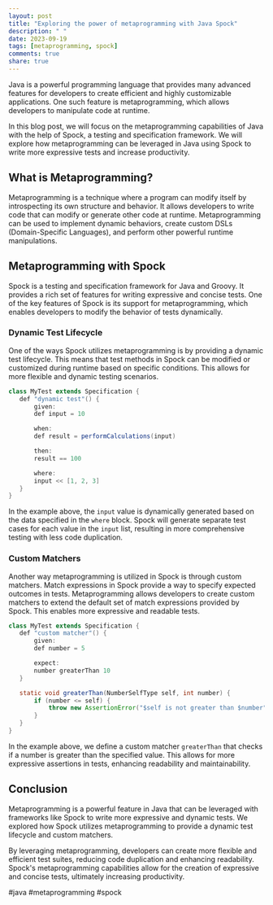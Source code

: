 ```yaml
---
layout: post
title: "Exploring the power of metaprogramming with Java Spock"
description: " "
date: 2023-09-19
tags: [metaprogramming, spock]
comments: true
share: true
---
```


Java is a powerful programming language that provides many advanced features for developers to create efficient and highly customizable applications. One such feature is metaprogramming, which allows developers to manipulate code at runtime.

In this blog post, we will focus on the metaprogramming capabilities of Java with the help of Spock, a testing and specification framework. We will explore how metaprogramming can be leveraged in Java using Spock to write more expressive tests and increase productivity.

## What is Metaprogramming?

Metaprogramming is a technique where a program can modify itself by introspecting its own structure and behavior. It allows developers to write code that can modify or generate other code at runtime. Metaprogramming can be used to implement dynamic behaviors, create custom DSLs (Domain-Specific Languages), and perform other powerful runtime manipulations.

## Metaprogramming with Spock

Spock is a testing and specification framework for Java and Groovy. It provides a rich set of features for writing expressive and concise tests. One of the key features of Spock is its support for metaprogramming, which enables developers to modify the behavior of tests dynamically.

### Dynamic Test Lifecycle

One of the ways Spock utilizes metaprogramming is by providing a dynamic test lifecycle. This means that test methods in Spock can be modified or customized during runtime based on specific conditions. This allows for more flexible and dynamic testing scenarios.

```java
class MyTest extends Specification {
   def "dynamic test"() {
       given:
       def input = 10

       when:
       def result = performCalculations(input)

       then:
       result == 100

       where:
       input << [1, 2, 3]
   }
}
```

In the example above, the `input` value is dynamically generated based on the data specified in the `where` block. Spock will generate separate test cases for each value in the `input` list, resulting in more comprehensive testing with less code duplication.

### Custom Matchers

Another way metaprogramming is utilized in Spock is through custom matchers. Match expressions in Spock provide a way to specify expected outcomes in tests. Metaprogramming allows developers to create custom matchers to extend the default set of match expressions provided by Spock. This enables more expressive and readable tests.

```java
class MyTest extends Specification {
   def "custom matcher"() {
       given:
       def number = 5

       expect:
       number greaterThan 10
   }

   static void greaterThan(NumberSelfType self, int number) {
       if (number <= self) {
           throw new AssertionError("$self is not greater than $number")
       }
   }
}
```

In the example above, we define a custom matcher `greaterThan` that checks if a number is greater than the specified value. This allows for more expressive assertions in tests, enhancing readability and maintainability.

## Conclusion

Metaprogramming is a powerful feature in Java that can be leveraged with frameworks like Spock to write more expressive and dynamic tests. We explored how Spock utilizes metaprogramming to provide a dynamic test lifecycle and custom matchers.

By leveraging metaprogramming, developers can create more flexible and efficient test suites, reducing code duplication and enhancing readability. Spock's metaprogramming capabilities allow for the creation of expressive and concise tests, ultimately increasing productivity.

#java #metaprogramming #spock